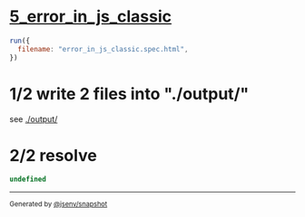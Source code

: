 # [5_error_in_js_classic](../../test_plan_logs_browsers.test.mjs#L147)

```js
run({
  filename: "error_in_js_classic.spec.html",
})
```

# 1/2 write 2 files into "./output/"

see [./output/](./output/)

# 2/2 resolve

```js
undefined
```

---

<sub>
  Generated by <a href="https://github.com/jsenv/core/tree/main/packages/tooling/snapshot">@jsenv/snapshot</a>
</sub>
